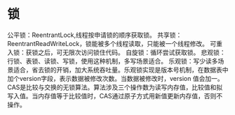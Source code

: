 <h1>锁</h1>
公平锁：ReentrantLock,线程按申请锁的顺序获取锁。
共享锁：ReentrantReadWriteLock，锁能被多个线程读取，只能被一个线程修改。
可重入锁：获锁之后，可无限次访问锁住代码。
自旋锁：循环尝试获取锁。
悲观锁：行锁、表锁、读锁、写锁，使用这种机制，多写场景适合。
乐观锁：写少读多场景适合，省去锁的开销，加大系统吞吐量。乐观锁实现是版本号机制，在数据表中加个version字段，表示数据被修改次数。当数据被修改时，version
值会加一。
CAS是比较与交换的无锁算法。算法涉及三个操作数为读写内存值，比较值和拟写入值。当内存值等于比较值时，CAS通过原子方式用新值更新内存值，否则不操作。
